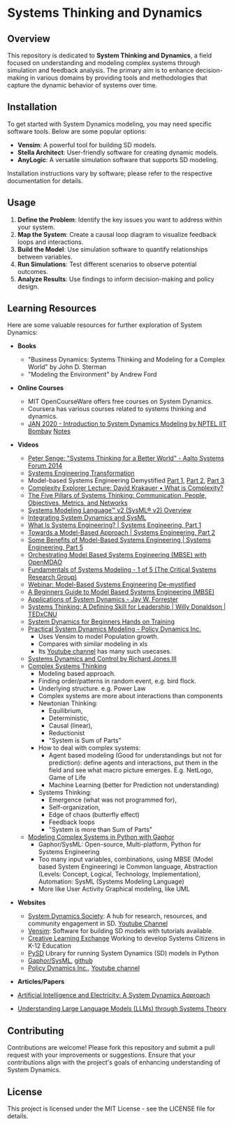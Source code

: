 # Systems Thinking and Dynamics

## Overview
This repository is dedicated to **System Thinking and Dynamics**, a field focused on understanding and modeling complex systems through simulation and feedback analysis. The primary aim is to enhance decision-making in various domains by providing tools and methodologies that capture the dynamic behavior of systems over time.


## Installation
To get started with System Dynamics modeling, you may need specific software tools. Below are some popular options:
- **Vensim**: A powerful tool for building SD models.
- **Stella Architect**: User-friendly software for creating dynamic models.
- **AnyLogic**: A versatile simulation software that supports SD modeling.

Installation instructions vary by software; please refer to the respective documentation for details.

## Usage
1. **Define the Problem**: Identify the key issues you want to address within your system.
2. **Map the System**: Create a causal loop diagram to visualize feedback loops and interactions.
3. **Build the Model**: Use simulation software to quantify relationships between variables.
4. **Run Simulations**: Test different scenarios to observe potential outcomes.
5. **Analyze Results**: Use findings to inform decision-making and policy design.

## Learning Resources
Here are some valuable resources for further exploration of System Dynamics:
- **Books**
  - "Business Dynamics: Systems Thinking and Modeling for a Complex World" by John D. Sterman
  - "Modeling the Environment" by Andrew Ford

- **Online Courses**
  - MIT OpenCourseWare offers free courses on System Dynamics.
  - Coursera has various courses related to systems thinking and dynamics.
  - [JAN 2020 - Introduction to System Dynamics Modeling by NPTEL IIT Bombay](https://www.youtube.com/playlist?list=PLOzRYVm0a65fFQDTWYF4hzo6be81blfHo)  [Notes](./Notes_SystemDynamics.md)

- **Videos**
  - [Peter Senge: "Systems Thinking for a Better World" - Aalto Systems Forum 2014](https://www.youtube.com/watch?v=0QtQqZ6Q5-o)
  - [Systems Engineering Transformation](https://www.youtube.com/watch?v=171blNCgpCo)
  - Model-based Systems Engineering Demystified [Part 1](https://www.youtube.com/watch?v=bcvWf4pGTz4), [Part 2](https://www.youtube.com/watch?v=rctS5cpqjsc), [Part 3](https://www.youtube.com/watch?v=IxpECbNpUQs)
  - [Complexity Explorer Lecture: David Krakauer • What is Complexity?](https://www.youtube.com/watch?v=JR93X7xK05o)
  - [The Five Pillars of Systems Thinking: Communication, People, Objectives, Metrics, and Networks](https://www.youtube.com/watch?v=zHegSZO_pZE)
  - [Systems Modeling Language™ v2 (SysML® v2) Overview](https://www.youtube.com/watch?v=FXBlwmw5dEQ)
  - [Integrating System Dynamics and SysML](https://www.youtube.com/watch?v=1RzUIurlO2E)
  - [What Is Systems Engineering? | Systems Engineering, Part 1](https://www.youtube.com/watch?v=pSfZutP9H-U)
  - [Towards a Model-Based Approach | Systems Engineering, Part 2](https://www.youtube.com/watch?v=bckHxdGjtQc)
  - [Some Benefits of Model-Based Systems Engineering | Systems Engineering, Part 5](https://www.youtube.com/watch?v=ABtFFxxRWF4)
  - [Orchestrating Model Based Systems Engineering (MBSE) with OpenMDAO](https://www.youtube.com/watch?v=on9WRmcr218)
  - [Fundamentals of Systems Modeling - 1 of 5 (The Critical Systems Research Group)](https://www.youtube.com/watch?v=PLhrzlckL5g)
  - [Webinar: Model-Based Systems Engineering De-mystified](https://www.youtube.com/watch?v=BPlphC88xR4)
  - [A Beginners Guide to Model Based Systems Engineering (MBSE)](https://www.youtube.com/watch?v=kwcgA7kSrbI)
  - [Applications of System Dynamics - Jay W. Forrester](https://www.youtube.com/watch?v=G1mVnqdlpvo)
  - [Systems Thinking: A Defining Skill for Leadership | Willy Donaldson | TEDxCNU](https://www.youtube.com/watch?v=oF5fp8SOFX0)
  - [System Dynamics for Beginners Hands on Training](https://www.youtube.com/watch?v=w8sWQOOEnh4)
  - [Practical System Dynamics Modeling - Policy Dynamics Inc.](https://www.youtube.com/watch?v=A-8mfOxeFMQ)
	- Uses Vensim to model Population growth. 
	- Compares with similar modeling in xls
	- Its [Youtube channel](https://www.youtube.com/@policy.dynamics) has many such usecases.
  - [Systems Dynamics and Control by Richard Jones III](https://www.youtube.com/playlist?list=PLwBW_NrP7cJXAmG3tg32Q3Q-QL3xvmJvC)
  - [Complex Systems Thinking](https://www.youtube.com/watch?v=0-CSs1UEbFQ)
	- Modeling based approach.
	- Finding order/patterns in random event, e.g. bird flock. 
	- Underlying structure. e.g. Power Law
	- Complex systems are more about interactions than components
	- Newtonian Thinking: 
		- Equilibrium, 
		- Deterministic, 
		- Causal (linear), 
		- Reductionist 
		- "System is Sum of Parts"
	- How to deal with complex systems: 
		- Agent based modeling (Good for understandings but not for prediction): define agents and interactions, put them in the field and see what macro picture emerges. E.g. NetLogo, Game of Life
		- Machine Learning (better for Prediction not understanding)
	- Systems Thinking: 
		- Emergence (what was not programmed for), 
		- Self-organization, 
		- Edge of chaos (butterfly effect)
		- Feedback loops
		- "System is more than Sum of Parts"  
  - [Modeling Complex Systems in Python with Gaphor](https://www.youtube.com/watch?v=PnWKsr2csXg)
	- Gaphor/SysML: Open-source, Multi-platform, Python for Systems Engineering
	- Too many input variables, combinations, using MBSE (Model based System Engineering) ie Common language, Abstraction (Levels: Concept, Logical, Technology, Implementation), Automation: SysML (Systems Modeling Language)
	- More like User Activity Graphical modeling, like UML  
  
- **Websites**
  - [System Dynamics Society](https://systemdynamics.org): A hub for research, resources, and community engagement in SD. [Youtube Channel](https://www.youtube.com/@systemdynamics_)
  - [Vensim](https://vensim.com): Software for building SD models with tutorials available.
  - [Creative Learning Exchange](http://www.clexchange.org/) Working to develop Systems Citizens in K-12 Education
  - [PySD](https://github.com/SDXorg/pysd) Library for running System Dynamics (SD) models in Python
  - [Gaphor/SysML](https://gaphor.org/), [github](https://github.com/gaphor/gaphor)
  - [Policy Dynamics Inc.](https://www.policydynamics.ca/), [Youtube channel](https://www.youtube.com/@policy.dynamics/featured)
  
 - **Articles/Papers**
 - [Artificial Intelligence and Electricity: A System Dynamics Approach](https://www.se.com/ww/en/insights/sustainability/sustainability-research-institute/artificial-intelligence-electricity-system-dynamics-approach/)
 - [Understanding Large Language Models (LLMs) through Systems Theory](https://www.linkedin.com/pulse/understanding-large-language-models-llms-through-systems-boray-l8huc/?trackingId=etDwEKXVT8al7E%2Fm6yvi1w%3D%3D)

## Contributing
Contributions are welcome! Please fork this repository and submit a pull request with your improvements or suggestions. Ensure that your contributions align with the project's goals of enhancing understanding of System Dynamics.

## License
This project is licensed under the MIT License - see the LICENSE file for details.

